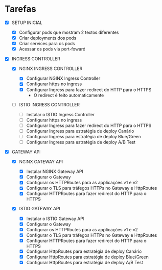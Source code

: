 # Tarefas

- [x] SETUP INICIAL

  - [x] Configurar pods que mostram 2 textos diferentes
  - [x] Criar deployments dos pods
  - [x] Criar services para os pods
  - [x] Acessar os pods via port-foward

- [x] INGRESS CONTROLLER

  - [x] NGINX INGRESS CONTROLLER

    - [x] Configurar NGINX Ingress Controller
    - [x] Configurar https no ingress
    - [x] Configurar Ingress para fazer redirect do HTTP para o HTTPS
      - O redirect é feito automaticamente

  - [ ] ISTIO INGRESS CONTROLLER
    - [ ] Instalar o ISTIO Ingress Controller
    - [ ] Configurar https no ingress
    - [ ] Configurar Ingress para fazer redirect do HTTP para o HTTPS
    - [ ] Configurar Ingress para estratégia de deploy Canário
    - [ ] Configurar Ingress para estratégia de deploy Blue/Green
    - [ ] Configurar Ingress para estratégia de deploy A/B Test

- [x] GATEWAY API

  - [x] NGINX GATEWAY API

    - [x] Instalar NGINX Gateway API
    - [x] Configurar o Gateway
    - [x] Configurar os HTTPRoutes para as applicações v1 e v2
    - [x] Configurar o TLS para tráfegos HTTPs no Gateway e HttpRoutes
    - [x] Configurar HTTPRoutes para fazer redirect do HTTP para o HTTPS

  - [x] ISTIO GATEWAY API
    - [x] Instalar o ISTIO Gateway API
    - [x] Configurar o Gateway
    - [x] Configurar os HTTPRoutes para as applicações v1 e v2
    - [x] Configurar o TLS para tráfegos HTTPs no Gateway e HttpRoutes
    - [x] Configurar HTTPRoutes para fazer redirect do HTTP para o HTTPS
    - [x] Configurar HttpRoutes para estratégia de deploy Canário
    - [x] Configurar HttpRoutes para estratégia de deploy Blue/Green
    - [x] Configurar HttpRoutes para estratégia de deploy A/B Test
